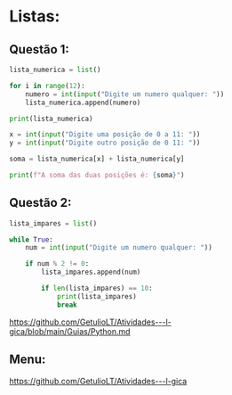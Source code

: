 # Listas:
## Questão 1:
~~~py
lista_numerica = list()

for i in range(12):
    numero = int(input("Digite um numero qualquer: "))
    lista_numerica.append(numero)

print(lista_numerica)

x = int(input("Digite uma posição de 0 a 11: "))
y = int(input("Digite outro posição de 0 11: "))

soma = lista_numerica[x] + lista_numerica[y]

print(f"A soma das duas posições é: {soma}")
~~~
## Questão 2:
~~~py
lista_impares = list()

while True:
    num = int(input("Digite um numero qualquer: "))

    if num % 2 != 0:
        lista_impares.append(num)

        if len(lista_impares) == 10:
            print(lista_impares)
            break
~~~

https://github.com/GetulioLT/Atividades---l-gica/blob/main/Guias/Python.md
## Menu:
https://github.com/GetulioLT/Atividades---l-gica